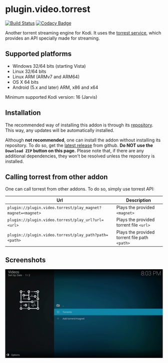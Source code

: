 # plugin.video.torrest

[![Build Status](https://github.com/i96751414/plugin.video.torrest/workflows/build/badge.svg)](https://github.com/i96751414/plugin.video.torrest/actions?query=workflow%3Abuild)
[![Codacy Badge](https://app.codacy.com/project/badge/Grade/02d656339d9e4d8fb3ced0211c34c9b4)](https://www.codacy.com/gh/i96751414/plugin.video.torrest/dashboard?utm_source=github.com&amp;utm_medium=referral&amp;utm_content=i96751414/plugin.video.torrest&amp;utm_campaign=Badge_Grade)

Another torrent streaming engine for Kodi. It uses the [torrest service](https://github.com/i96751414/torrest-cpp), which
provides an API specially made for streaming.

## Supported platforms

-   Windows 32/64 bits (starting Vista)
-   Linux 32/64 bits
-   Linux ARM (ARMv7 and ARM64)
-   OS X 64 bits
-   Android (5.x and later) ARM, x86 and x64

Minimum supported Kodi version: 16 (Jarvis)

## Installation

The recommended way of installing this addon is through its [repository](https://github.com/i96751414/repository.github#installation).
This way, any updates will be automatically installed.

Although **not recommended**, one can install the addon without installing its repository. To do so, get the
[latest release](https://github.com/i96751414/plugin.video.torrest/releases/latest) from github.
**Do NOT use the `Download ZIP` button on this page.** Please note that, if there are any additional dependencies, they
won't be resolved unless the repository is installed.

## Calling torrest from other addon

One can call torrest from other addons. To do so, simply use torrest API:

|Url|Description|
|---|-----------|
|`plugin://plugin.video.torrest/play_magnet?magnet=<magnet>`|Plays the provided `<magnet>`|
|`plugin://plugin.video.torrest/play_url?url=<url>`|Plays the provided torrent file `<url>`|
|`plugin://plugin.video.torrest/play_path?path=<path>`|Plays the provided torrent file path `<path>`|

## Screenshots

![screenshots](resources/screenshots/screenshots.gif)
